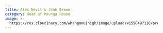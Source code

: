 ```yaml
---
title: Alex Nevil & Zeah Brewer
category: Head of Maunga House
image: >-
  https://res.cloudinary.com/whanganuihigh/image/upload/v1558497118/prefects/Heads_of_Maunga_-_Alex_Nevil_and_Zeah_Brewer_3.jpg
---
```


